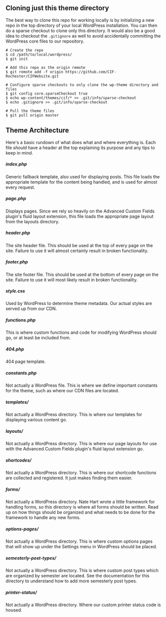 ## Cloning just this theme directory
The best way to clone this repo for working locally is by initializing a new repo in the top directory of your local WordPress installation. You can then do a sparse checkout to clone only this directory. It would also be a good idea to checkout the `.gitignore` as well to avoid accidentally committing the WordPress core files to our repository.

	# Create the repo
	$ cd /path/to/local/wordpress/
	$ git init
	
	# Add this repo as the origin remote
	$ git remote add -f origin https://github.com/CIF-Rochester/CIFWebsite.git
	
	# Configure sparse checkouts to only clone the wp-theme directory and files
	$ git config core.sparseCheckout true
	$ echo wp-content/themes/cif/* >> .git/info/sparse-checkout
	$ echo .gitignore >> .git/info/sparse-checkout
	
	# Pull the theme files
	$ git pull origin master

## Theme Architecture
Here's a basic rundown of what does what and where everything is. Each file *should* have a header at the top explaining its purpose and any tips to keep in mind.

##### index.php
Generic fallback template, also used for displaying posts. This file loads the appropriate template for the content being handled, and is used for almost every request.

##### page.php
Displays pages. Since we rely so heavily on the Advanced Custom Fields plugin's fluid layout extension, this file loads the appropriate page layout from the layouts directory.

##### header.php
The site header file. This should be used at the top of every page on the site. Failure to use it will almost certainly result in broken functionality.

##### footer.php
The site footer file. This should be used at the bottom of every page on the site. Failure to use it will most likely result in broken functionality.

##### style.css
Used by WordPress to determine theme metadata. Our actual styles are served up from our CDN.

##### functions.php
This is where custom functions and code for modifying WordPress should go, or at least be included from.

##### 404.php
404 page template.

##### constants.php
Not actually a WordPress file. This is where we define important constants for the theme, such as where our CDN files are located.

##### templates/
Not actually a WordPress directory. This is where our templates for displaying various content go.

##### layouts/
Not actually a WordPress directory. This is where our page layouts for use with the Advanced Custom Fields plugin's fluid layout extension go.

##### shortcodes/
Not actually a WordPress directory. This is where our shortcode functions are collected and registered. It just makes finding them easier.

##### forms/
Not actually a WordPress directory. Nate Hart wrote a little framework for handling forms, so this directory is where all forms should be written. Read up on how things should be organized and what needs to be done for the framework to handle any new forms.

##### options-pages/
Not actually a WordPress directory. This is where custom options pages that will show up under the Settings menu in WordPress should be placed.

##### semesterly-post-types/
Not actually a WordPress directory. This is where custom post types which are organized by semester are located. See the documentation for this directory to understand how to add more semesterly post types.

##### printer-status/
Not actually a WordPress directory. Where our custom printer status code is housed.
